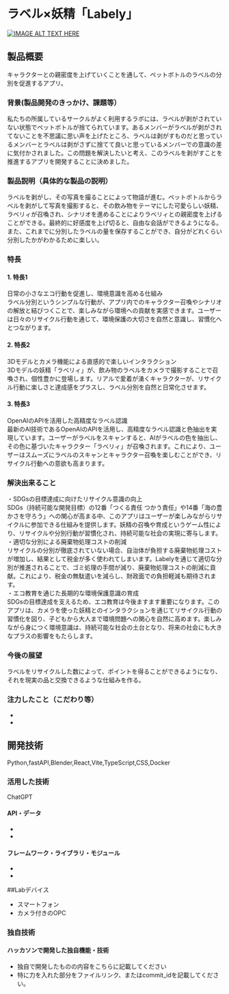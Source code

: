 # ラベル×妖精「Labely」
[![IMAGE ALT TEXT HERE](https://jphacks.com/wp-content/uploads/2024/07/JPHACKS2024_ogp.jpg)](https://www.youtube.com/watch?v=DZXUkEj-CSI)

## 製品概要
キャラクターとの親密度を上げていくことを通して、ペットボトルのラベルの分別を促進するアプリ。

### 背景(製品開発のきっかけ、課題等）
私たちの所属しているサークルがよく利用するラボには、ラベルが剥がされていない状態でペットボトルが捨てられています。あるメンバーがラベルが剥がされてないことを不思議に思い声を上げたところ、ラベルは剥がすものだと思っているメンバーとラベルは剥がさずに捨てて良いと思っているメンバーでの意識の差に気付かされました。この問題を解決したいと考え、このラベルを剥がすことを推進するアプリを開発することに決めました。
 
### 製品説明（具体的な製品の説明）
ラベルを剥がし、その写真を撮ることによって物語が進む。ペットボトルからラベルを剥がして写真を撮影すると、その飲み物をテーマにした可愛らしい妖精、ラベリィが召喚され、シナリオを進めることによりラベリィとの親密度を上げることができる。最終的に好感度を上げ切ると、自由な会話ができるようになる。また、これまでに分別したラベルの量を保存することができ、自分がどれくらい分別したかがわかるために楽しい。

### 特長
#### 1. 特長1
日常の小さなエコ行動を促進し、環境意識を高める仕組み  
ラベル分別というシンプルな行動が、アプリ内でのキャラクター召喚やシナリオの解放と結びつくことで、楽しみながら環境への貢献を実感できます。ユーザーは日々のリサイクル行動を通じて、環境保護の大切さを自然と意識し、習慣化へとつながります。
#### 2. 特長2
3Dモデルとカメラ機能による直感的で楽しいインタラクション  
3Dモデルの妖精「ラベリィ」が、飲み物のラベルをカメラで撮影することで召喚され、個性豊かに登場します。リアルで愛着が湧くキャラクターが、リサイクル行動に楽しさと達成感をプラスし、ラベル分別を自然と日常化させます。
#### 3. 特長3
OpenAIのAPIを活用した高精度なラベル認識  
最新のAI技術であるOpenAIのAPIを活用し、高精度なラベル認識と色抽出を実現しています。ユーザーがラベルをスキャンすると、AIがラベルの色を抽出し、その色に基づいたキャラクター「ラベリィ」が召喚されます。これにより、ユーザーはスムーズにラベルのスキャンとキャラクター召喚を楽しむことができ、リサイクル行動への意欲も高まります。

### 解決出来ること
・SDGsの目標達成に向けたリサイクル意識の向上  
 SDGs（持続可能な開発目標）の12番「つくる責任 つかう責任」や14番「海の豊かさを守ろう」への関心が高まる中、このアプリはユーザーが楽しみながらリサイクルに参加できる仕組みを提供します。妖精の召喚や育成というゲーム性により、リサイクルや分別行動が習慣化され、持続可能な社会の実現に寄与します。  
・適切な分別による廃棄物処理コストの削減  
 リサイクルの分別が徹底されていない場合、自治体が負担する廃棄物処理コストが増加し、結果として税金が多く使われてしまいます。Labelyを通じて適切な分別が推進されることで、ゴミ処理の手間が減り、廃棄物処理コストの削減に貢献。これにより、税金の無駄遣いを減らし、財政面での負担軽減も期待されます。  
・エコ教育を通じた長期的な環境保護意識の育成   
 SDGsの目標達成を支えるため、エコ教育は今後ますます重要になります。このアプリは、カメラを使った妖精とのインタラクションを通じてリサイクル行動の習慣化を図り、子どもから大人まで環境問題への関心を自然に高めます。楽しみながら身につく環境意識は、持続可能な社会の土台となり、将来の社会にも大きなプラスの影響をもたらします。
### 今後の展望
ラベルをリサイクルした数によって、ポイントを得ることができるようになり、それを現実の品と交換できるような仕組みを作る。
### 注力したこと（こだわり等）
* 
* 

## 開発技術
Python,fastAPI,Blender,React,Vite,TypeScript,CSS,Docker
### 活用した技術
ChatGPT
#### API・データ
* 
* 

#### フレームワーク・ライブラリ・モジュール
* 
* 

##Labデバイス
* スマートフォン
* カメラ付きのOPC

### 独自技術
#### ハッカソンで開発した独自機能・技術
* 独自で開発したものの内容をこちらに記載してください
* 特に力を入れた部分をファイルリンク、またはcommit_idを記載してください。
